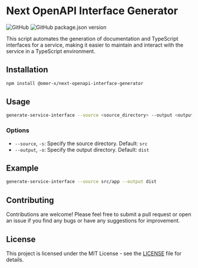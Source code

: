 # Next OpenAPI Interface Generator

![GitHub](https://img.shields.io/github/license/omermecitoglu/next-openapi-interface-generator)
![GitHub package.json version](https://img.shields.io/github/package-json/v/omermecitoglu/next-openapi-interface-generator)

This script automates the generation of documentation and TypeScript interfaces for a service, making it easier to maintain and interact with the service in a TypeScript environment.

## Installation

```bash
npm install @omer-x/next-openapi-interface-generator
```

## Usage

```bash
generate-service-interface --source <source_directory> --output <output_directory>
```

### Options

- `--source`, `-s`: Specify the source directory. Default: `src`
- `--output`, `-o`: Specify the output directory. Default: `dist`

## Example

```bash
generate-service-interface --source src/app --output dist
```

## Contributing

Contributions are welcome! Please feel free to submit a pull request or open an issue if you find any bugs or have any suggestions for improvement.

## License

This project is licensed under the MIT License - see the [LICENSE](LICENSE) file for details.
